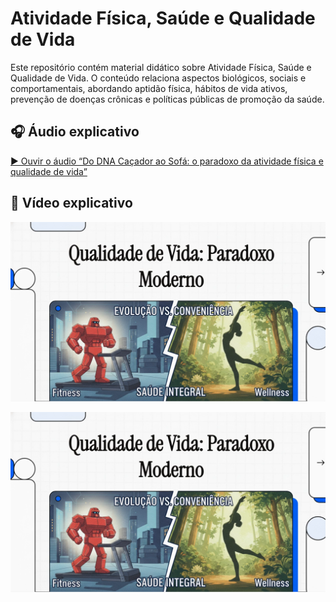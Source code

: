# Atividade Física, Saúde e Qualidade de Vida
Este repositório contém material didático sobre Atividade Física, Saúde e Qualidade de Vida. O conteúdo relaciona aspectos biológicos, sociais e comportamentais, abordando aptidão física, hábitos de vida ativos, prevenção de doenças crônicas e políticas públicas de promoção da saúde.


## 🎧 Áudio explicativo  
[▶️ Ouvir o áudio “Do DNA Caçador ao Sofá: o paradoxo da atividade física e qualidade de vida”](https://drive.google.com/file/d/1qTpYXQdQAb87qpqtuV9vDDGTVVZ8zlAf/view?usp=sharing)


## 🎥 Vídeo explicativo  

[![Qualidade de Vida: Paradoxo Moderno](Capavideo.png)](https://drive.google.com/file/d/1XGbhW_Qc0naPJdHn2xUSmiDh__2qdoUK/preview)

<p align="center">
  <a href="https://drive.google.com/file/d/1XGbhW_Qc0naPJdHn2xUSmiDh__2qdoUK/preview">
    <img src="Capavideo.png" alt="Qualidade de Vida: Paradoxo Moderno" width="600">
  </a>
</p>






